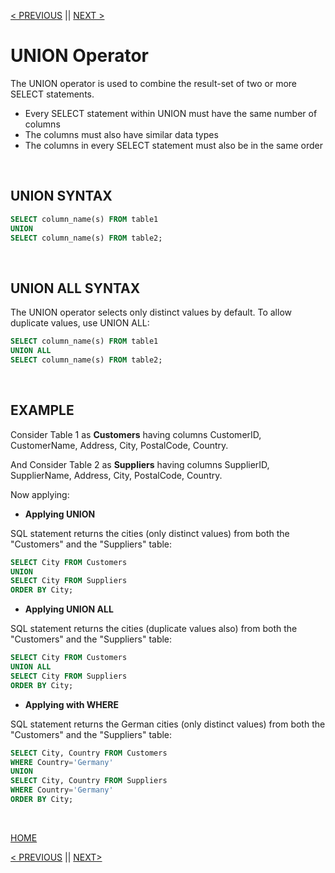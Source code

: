 [< PREVIOUS](cartesianjoin.md) || [NEXT >](groupby.md)

# UNION Operator

The UNION operator is used to combine the result-set of two or more SELECT statements.

+ Every SELECT statement within UNION must have the same number of columns
+ The columns must also have similar data types
+ The columns in every SELECT statement must also be in the same order

<br />

## UNION SYNTAX

```sql
SELECT column_name(s) FROM table1
UNION
SELECT column_name(s) FROM table2;
```

<br />

## UNION ALL SYNTAX

The UNION operator selects only distinct values by default. To allow duplicate values, use UNION ALL:

```sql
SELECT column_name(s) FROM table1
UNION ALL
SELECT column_name(s) FROM table2;
```

<br />

## EXAMPLE

Consider Table 1 as **Customers** having columns CustomerID, CustomerName, Address, City, PostalCode, Country.

And Consider Table 2 as **Suppliers**  having columns SupplierID, SupplierName, Address, City, PostalCode, Country.

Now applying:

+ **Applying UNION**

SQL statement returns the cities (only distinct values) from both the "Customers" and the "Suppliers" table:

```sql
SELECT City FROM Customers
UNION
SELECT City FROM Suppliers
ORDER BY City;
```

+ **Applying UNION ALL**

SQL statement returns the cities (duplicate values also) from both the "Customers" and the "Suppliers" table:

```sql
SELECT City FROM Customers
UNION ALL
SELECT City FROM Suppliers
ORDER BY City;
```

+ **Applying with WHERE**

SQL statement returns the German cities (only distinct values) from both the "Customers" and the "Suppliers" table:

```sql
SELECT City, Country FROM Customers
WHERE Country='Germany'
UNION
SELECT City, Country FROM Suppliers
WHERE Country='Germany'
ORDER BY City;
```

<br />

[HOME](README.md)

[< PREVIOUS](selfjoin.md) || [NEXT>](groupby.md)
